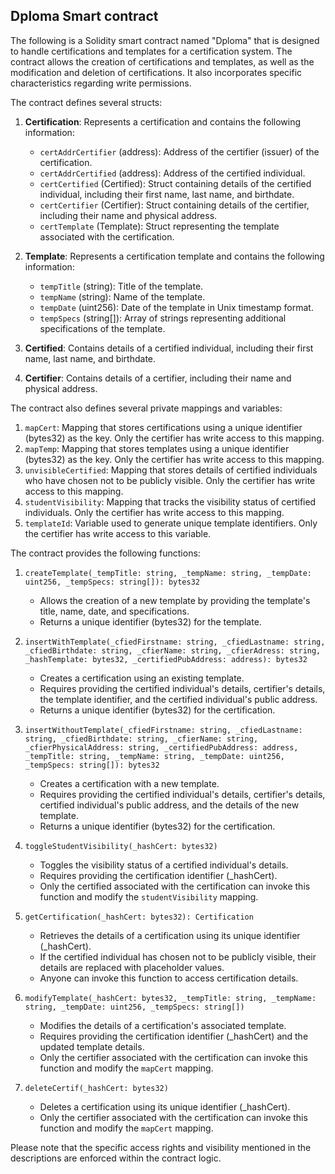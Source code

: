 ## Dploma Smart contract

The following is a Solidity smart contract named "Dploma" that is designed to handle certifications and templates for a certification system. The contract allows the creation of certifications and templates, as well as the modification and deletion of certifications. It also incorporates specific characteristics regarding write permissions.

The contract defines several structs:

1. **Certification**: Represents a certification and contains the following information:
    - `certAddrCertifier` (address): Address of the certifier (issuer) of the certification.
    - `certAddrCertified` (address): Address of the certified individual.
    - `certCertified` (Certified): Struct containing details of the certified individual, including their first name, last name, and birthdate.
    - `certCertifier` (Certifier): Struct containing details of the certifier, including their name and physical address.
    - `certTemplate` (Template): Struct representing the template associated with the certification.

2. **Template**: Represents a certification template and contains the following information:
    - `tempTitle` (string): Title of the template.
    - `tempName` (string): Name of the template.
    - `tempDate` (uint256): Date of the template in Unix timestamp format.
    - `tempSpecs` (string[]): Array of strings representing additional specifications of the template.

3. **Certified**: Contains details of a certified individual, including their first name, last name, and birthdate.

4. **Certifier**: Contains details of a certifier, including their name and physical address.

The contract also defines several private mappings and variables:

1. `mapCert`: Mapping that stores certifications using a unique identifier (bytes32) as the key. Only the certifier has write access to this mapping.
2. `mapTemp`: Mapping that stores templates using a unique identifier (bytes32) as the key. Only the certifier has write access to this mapping.
3. `unvisibleCertified`: Mapping that stores details of certified individuals who have chosen not to be publicly visible. Only the certifier has write access to this mapping.
4. `studentVisibility`: Mapping that tracks the visibility status of certified individuals. Only the certifier has write access to this mapping.
5. `templateId`: Variable used to generate unique template identifiers. Only the certifier has write access to this variable.

The contract provides the following functions:

1. `createTemplate(_tempTitle: string, _tempName: string, _tempDate: uint256, _tempSpecs: string[]): bytes32`
    - Allows the creation of a new template by providing the template's title, name, date, and specifications.
    - Returns a unique identifier (bytes32) for the template.
 
2. `insertWithTemplate(_cfiedFirstname: string, _cfiedLastname: string, _cfiedBirthdate: string, _cfierName: string, _cfierAdress: string, _hashTemplate: bytes32, _certifiedPubAddress: address): bytes32`
    - Creates a certification using an existing template.
    - Requires providing the certified individual's details, certifier's details, the template identifier, and the certified individual's public address.
    - Returns a unique identifier (bytes32) for the certification.

3. `insertWithoutTemplate(_cfiedFirstname: string, _cfiedLastname: string, _cfiedBirthdate: string, _cfierName: string, _cfierPhysicalAddress: string, _certifiedPubAddress: address, _tempTitle: string, _tempName: string, _tempDate: uint256, _tempSpecs: string[]): bytes32`
    - Creates a certification with a new template.
    - Requires providing the certified individual's details, certifier's details, certified individual's public address, and the details of the new template.
    - Returns a unique identifier (bytes32) for the certification.

4. `toggleStudentVisibility(_hashCert: bytes32)`
    - Toggles the visibility status of a certified individual's details.
    - Requires providing the certification identifier (_hashCert).
    - Only the certified associated with the certification can invoke this function and modify the `studentVisibility` mapping.

5. `getCertification(_hashCert: bytes32): Certification`
    - Retrieves the details of a certification using its unique identifier (_hashCert).
    - If the certified individual has chosen not to be publicly visible, their details are replaced with placeholder values.
    - Anyone can invoke this function to access certification details.

6. `modifyTemplate(_hashCert: bytes32, _tempTitle: string, _tempName: string, _tempDate: uint256, _tempSpecs: string[])`
    - Modifies the details of a certification's associated template.
    - Requires providing the certification identifier (_hashCert) and the updated template details.
    - Only the certifier associated with the certification can invoke this function and modify the `mapCert` mapping.

7. `deleteCertif(_hashCert: bytes32)`
    - Deletes a certification using its unique identifier (_hashCert).
    - Only the certifier associated with the certification can invoke this function and modify the `mapCert` mapping.

Please note that the specific access rights and visibility mentioned in the descriptions are enforced within the contract logic.

